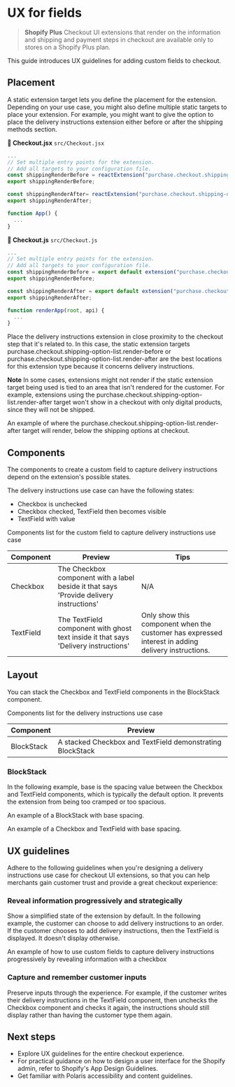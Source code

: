 # UX for fields

> **Shopify Plus**
> Checkout UI extensions that render on the information and shipping and payment steps in checkout are available only to stores on a Shopify Plus plan.

This guide introduces UX guidelines for adding custom fields to checkout.

## Placement

A static extension target lets you define the placement for the extension. Depending on your use case, you might also define multiple static targets to place your extension. For example, you might want to give the option to place the delivery instructions extension either before or after the shipping methods section.

**📁 Checkout.jsx**
`src/Checkout.jsx`


```javascript
...
// Set multiple entry points for the extension.
// Add all targets to your configuration file.
const shippingRenderBefore = reactExtension("purchase.checkout.shipping-option-list.render-before", () => <App />);
export shippingRenderBefore;

const shippingRenderAfter= reactExtension("purchase.checkout.shipping-option-list.render-after", () => <App />);
export shippingRenderAfter;

function App() {
  ...
}
```

**📁 Checkout.js**
`src/Checkout.js`

```javascript
...
// Set multiple entry points for the extension.
// Add all targets to your configuration file.
const shippingRenderBefore = export default extension("purchase.checkout.shipping-option-list.render-before", renderApp);
export shippingRenderBefore;

const shippingRenderAfter = export default extension("purchase.checkout.shipping-option-list.render-after", renderApp);
export shippingRenderAfter;

function renderApp(root, api) {
  ...
}
```

Place the delivery instructions extension in close proximity to the checkout step that it's related to. In this case, the static extension targets purchase.checkout.shipping-option-list.render-before or purchase.checkout.shipping-option-list.render-after are the best locations for this extension type because it concerns delivery instructions.

**Note**
In some cases, extensions might not render if the static extension target being used is tied to an area that isn't rendered for the customer. For example, extensions using the purchase.checkout.shipping-option-list.render-after target won't show in a checkout with only digital products, since they will not be shipped.

An example of where the purchase.checkout.shipping-option-list.render-after target will render, below the shipping options at checkout.

## Components

The components to create a custom field to capture delivery instructions depend on the extension's possible states.

The delivery instructions use case can have the following states:

- Checkbox is unchecked
- Checkbox checked, TextField then becomes visible
- TextField with value

Components list for the custom field to capture delivery instructions use case

| Component | Preview | Tips |
|-----------|---------|------|
| Checkbox | The Checkbox component with a label beside it that says 'Provide delivery instructions' | N/A |
| TextField | The TextField component with ghost text inside it that says 'Delivery instructions' | Only show this component when the customer has expressed interest in adding delivery instructions. |

## Layout

You can stack the Checkbox and TextField components in the BlockStack component.

Components list for the delivery instructions use case

| Component | Preview |
|-----------|---------|
| BlockStack | A stacked Checkbox and TextField demonstrating BlockStack |

### BlockStack

In the following example, base is the spacing value between the Checkbox and TextField components, which is typically the default option. It prevents the extension from being too cramped or too spacious.

An example of a BlockStack with base spacing.

An example of a Checkbox and TextField with base spacing.

## UX guidelines

Adhere to the following guidelines when you're designing a delivery instructions use case for checkout UI extensions, so that you can help merchants gain customer trust and provide a great checkout experience:

### Reveal information progressively and strategically

Show a simplified state of the extension by default. In the following example, the customer can choose to add delivery instructions to an order. If the customer chooses to add delivery instructions, then the TextField is displayed. It doesn't display otherwise.

An example of how to use custom fields to capture delivery instructions progressively by revealing information with a checkbox

### Capture and remember customer inputs

Preserve inputs through the experience. For example, if the customer writes their delivery instructions in the TextField component, then unchecks the Checkbox component and checks it again, the instructions should still display rather than having the customer type them again.

## Next steps

- Explore UX guidelines for the entire checkout experience.
- For practical guidance on how to design a user interface for the Shopify admin, refer to Shopify's App Design Guidelines.
- Get familiar with Polaris accessibility and content guidelines.